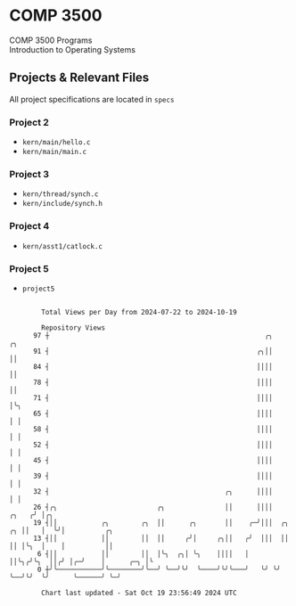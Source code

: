 # COMP 3500
COMP 3500 Programs  
Introduction to Operating Systems  
## Projects & Relevant Files
All project specifications are located in `specs`
### Project 2
- `kern/main/hello.c`
- `kern/main/main.c`
### Project 3
- `kern/thread/synch.c`
- `kern/include/synch.h`
### Project 4
- `kern/asst1/catlock.c`
### Project 5
- `project5`

```

        Total Views per Day from 2024-07-22 to 2024-10-19

        Repository Views
      97 ┼                                                      ╭╮                ╭╮
      91 ┤                                                    ╭╮││                ││
      84 ┤                                                    ││││                ││
      78 ┤                                                    ││││                ││
      71 ┤                                                    ││││                │╰╮
      65 ┤                                                    ││││                │ │
      58 ┤                                                    ││││                │ │
      52 ┤                                                    ││││                │ │
      45 ┤                                                    ││││                │ │
      39 ┤                                                    ││││                │ │
      32 ┤                                            ╭╮      ││││                │ │
      26 ┤╭╮                         ╭╮               ││      ││││          ╭╮   ╭╯ │╭╮
      19 ┤││           ╭╮        ╭╮  ││      ╭╮       ││    ╭─╯│││  ╭╮   ╭╮ ││   │  ╰╯│          ╭╮
      13 ┤││           ││        ││  ││     ╭╯│     ╭╮││   ╭╯  │││  ││   ││ │╰╮  │    │          ││
       6 ┤││           ││        ││  │╰╮  ╭╮│ ╰╮    ││││   │   ││╰╮╭╯╰╮  ││╭╯ │╭─╯    │      ╭─╮ │╰
       0 ┼╯╰───────────╯╰────────╯╰──╯ ╰──╯╰╯  ╰────╯╰╯╰───╯   ╰╯ ╰╯  ╰──╯╰╯  ╰╯      ╰──────╯ ╰─╯

        Chart last updated - Sat Oct 19 23:56:49 2024 UTC
        
```
